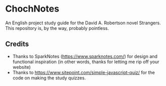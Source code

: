 # ChochNotes
An English project study guide for the David A. Robertson novel Strangers. This repository is, by the way, probably pointless.

## Credits
- Thanks to SparkNotes (https://www.sparknotes.com/) for design and functional inspiration (in other words, thanks for letting me rip off your website)
- Thanks to https://www.sitepoint.com/simple-javascript-quiz/ for the code on making the study quizzes.

